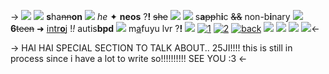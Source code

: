 -> ![](https://media.discordapp.net/attachments/1012559729106624563/1049960855372054529/image0.jpg)
![](https://pixelbank.neocities.org/decome/decorative/a4fbe14b.gif) **s**ha~~nn~~**on** ![](https://pixelbank.neocities.org/decome/swirlys/b4ad3937.png) _he_ ✦ **neos** ?**!** ~~she~~ ![](https://pixelbank.neocities.org/decome/decorative/5615fcef.gif)
![](https://pixelbank.neocities.org/decome/sanrio/beceefce.gif) s**a**~~pp~~h**i**c ~~&&~~ non-b**i**nary ![](https://pixelbank.neocities.org/decome/decorative/145608cd.gif) **6**~~teen~~
➜ [intr**o**j](https://pjsekai.sega.jp/character/unite05/ena/index.html) !*!* autis**bpd** ![](https://pixelbank.neocities.org/decome/hearts/62efe862.gif) m[a](https://pjsekai.sega.jp/character/unite05/mafuyu/index.html#main-chara)fuyu lvr ?**!**
![](https://pixelbank.neocities.org/decome/decorative/25a236b6.gif) [![1](https://64.media.tumblr.com/e1cb861f8354fc87676ea65d28ab68c9/1fad15cd5a7daa17-88/s75x75_c1/3c54bfaff4cd3af1c99c30300c223d5fe9d86c6e.gif)](https://rentry.co/mfuen) [![2](https://64.media.tumblr.com/0d04e2663f7dcfecd244e7e9f9d15706/1fad15cd5a7daa17-c2/s75x75_c1/ef5167cd12660d9f939362f11cc6a3df3168cc8b.gif)](https://rentry.co/enmfy) [![back](https://pixelbank.neocities.org/decome/hearts/125144fd.gif)](https://rentry.co/seaofmoonlight) ![](https://pixelbank.neocities.org/decome/decorative/25a236b6.gif)
![](https://pixelbank.neocities.org/decome/bows/c1141fdb.gif) ![](https://media.discordapp.net/attachments/1012559729106624563/1049985773929250876/IMG_0501.png) ![](https://pixelbank.neocities.org/decome/bows/c1141fdb.gif)<-

-> HAI HAI SPECIAL SECTION TO TALK ABOUT..
25JI!!!! this is still in process since i have a lot to
write so!!!!!!!!!! SEE YOU :3  <-